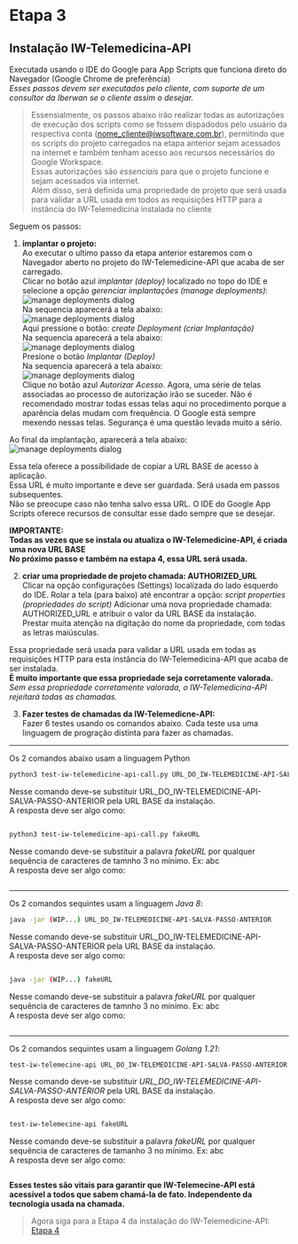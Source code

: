 # Etapa 3  
## Instalação IW-Telemedicina-API
  

Executada usando o IDE do Google para App Scripts que funciona direto do Navegador (Google Chrome de preferência)  
*Esses passos devem ser executados pelo cliente, com suporte de um consultor da Iberwan se o cliente assim o desejar.*
  
>Essensialmente, os passos abaixo irão realizar todas as autorizações de execução dos scripts como se fossem dispadodos pelo usuário da respectiva conta (<nome_cliente@iwsoftware.com.br>),
permitindo que os scripts do projeto carregados na etapa anterior sejam acessados na internet e também tenham acesso aos recursos necessários do Google Workspace.  
Essas autorizações são *essenciais* para que o projeto funcione e sejam acessados via internet.  
Além disso, será definida uma propriedade de projeto que será usada para validar a URL usada em todos as requisições HTTP
para a instância do IW-Telemedicina instalada no cliente  

Seguem os passos:  


1. **implantar o projeto:**  
Ao executar o ultimo passo da etapa anterior estaremos com o Navegador aberto no projeto do IW-Telemedicine-API que acaba de ser carregado.  
Clicar no botão azul *implantar (deploy)* localizado no topo do IDE e selecione a opção *gerenciar implantações (manage deployments)*:  
![manage deployments dialog](./Screenshot-gas-gerenciar-implantacao-0.png)  
Na sequencia aparecerá a tela abaixo:  
![manage deployments dialog](./Screenshot-gas-gerenciar-implantacao-1-criar-implantacao.png)  
Aqui pressione o botão: *create Deployment (criar Implantação)*  
Na sequencia aparecerá a tela abaixo:  
![manage deployments dialog](./Screenshot-gas-gerenciar-implantacao-2-implantar.png)  
Presione o botão *Implantar (Deploy)*  
Na sequencia aparecerá a tela abaixo:  
![manage deployments dialog](./Screenshot-gas-gerenciar-implantacao-3-autorizar-acesso.png)  
Clique no botão azul *Autorizar Acesso*.
Agora, uma série de telas associadas ao processo de autorização irão se suceder.
Não é recomendado mostrar todas essas telas aqui no procedimento porque a aparência delas mudam com frequência.
O Google está sempre mexendo nessas telas. Segurança é uma questão levada muito a sério.  

Ao final da implantação, aparecerá a tela abaixo:  
![manage deployments dialog](./Screenshot-gas-gerenciar-implantacao-5-concluido.png)  

Essa tela oferece a possibilidade de copiar a URL BASE de acesso à aplicação.  
Essa URL é muito importante e deve ser guardada. Será usada em passos subsequentes.  
Não se preocupe caso não tenha salvo essa URL. O IDE do Google App Scripts oferece recursos de consultar esse dado sempre que se desejar.   
  
**IMPORTANTE:**   
**Todas as vezes que se instala ou atualiza o IW-Telemedicine-API, é criada uma nova URL BASE**  
**No próximo passo e também na estapa 4, essa URL será usada.**  

2. **criar uma propriedade de projeto chamada: AUTHORIZED_URL**  
Clicar na opção configurações (Settings) localizada do lado esquerdo do IDE.
Rolar a tela (para baixo) até encontrar a opção: *script properties (propriedades do script)*
Adicionar uma nova propriedade chamada: AUTHORIZED_URL e atribuir o valor da URL BASE da instalação.  
Prestar muita atenção na digitação do nome da propriedade, com todas as letras maiúsculas.

Essa propriedade será usada para validar a URL usada em todas as requisições HTTP para esta instância do IW-Telemedicina-API que acaba de ser instalada.  
**È muito importante que essa propriedade seja corretamente valorada.**  
*Sem essa propriedade corretamente valorada, o IW-Telemedicina-API rejeitará todas as chamadas.*

3. **Fazer testes de chamadas da IW-Telemedicne-API:**  
Fazer 6 testes usando os comandos abaixo. Cada teste usa uma linguagem de progração distinta para fazer as chamadas.
---  
Os 2 comandos abaixo usam a linguagem Python  
```bash  
python3 test-iw-telemedicine-api-call.py URL_DO_IW-TELEMEDICINE-API-SALVA-PASSO-ANTERIOR
```  
Nesse comando deve-se substituir URL_DO_IW-TELEMEDICINE-API-SALVA-PASSO-ANTERIOR pela URL BASE da instalação.  
A resposta deve ser algo como:  
```json  

```  
```bash  
python3 test-iw-telemedicine-api-call.py fakeURL
```  
Nesse comando deve-se substituir a palavra *fakeURL* por qualquer sequência de caracteres de tamnho 3 no mínimo. Ex: abc  
A resposta deve ser algo como:  
```json  

```
---  

Os 2 comandos sequintes usam a linguagem *Java 8*:  
```bash  
java -jar (WIP...) URL_DO_IW-TELEMEDICINE-API-SALVA-PASSO-ANTERIOR
```  
Nesse comando deve-se substituir URL_DO_IW-TELEMEDICINE-API-SALVA-PASSO-ANTERIOR pela URL BASE da instalação.  
A resposta deve ser algo como:  
```json  

```  
```bash  
java -jar (WIP...) fakeURL
```  
Nesse comando deve-se substituir a palavra *fakeURL* por qualquer sequência de caracteres de tamnho 3 no mínimo. Ex: abc  
A resposta deve ser algo como:  
```json  

```  
---  

Os 2 comandos sequintes usam a linguagem *Golang 1.21*:  
```bash  
test-iw-telemecine-api URL_DO_IW-TELEMEDICINE-API-SALVA-PASSO-ANTERIOR
```  
Nesse comando deve-se substituir *URL_DO_IW-TELEMEDICINE-API-SALVA-PASSO-ANTERIOR* pela URL BASE da instalação.  
A resposta deve ser algo como:  
```json  

```  
```bash  
test-iw-telemecine-api fakeURL
```  
Nesse comando deve-se substituir a palavra *fakeURL* por qualquer sequência de caracteres de tamanho 3 no mínimo. Ex: abc  
A resposta deve ser algo como:  
```json  

```

**Esses testes são vitais para garantir que IW-Telemecine-API está acessivel a todos que sabem chamá-la de fato.
Independente da tecnologia usada na chamada.**  

>Agora siga para a Etapa 4 da instalação do IW-Telemedicine-API:  
[Etapa 4](installing-iw-telemedicine-in-clients-iwcare-config-lang-pt.md)

